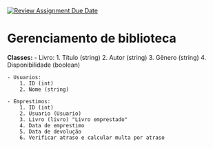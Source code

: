 [![Review Assignment Due Date](https://classroom.github.com/assets/deadline-readme-button-22041afd0340ce965d47ae6ef1cefeee28c7c493a6346c4f15d667ab976d596c.svg)](https://classroom.github.com/a/w9mRoD7p)


# Gerenciamento de biblioteca

**Classes:**
    - Livro:
        1. Título (string)
        2. Autor (string)
        3. Gênero (string)
        4. Disponibilidade (boolean)
    
    - Usuarios:
        1. ID (int)
        2. Nome (string)

    - Emprestimos:
        1. ID (int)
        2. Usuario (Usuario)
        3. Livro (livro) "Livro emprestado"
        4. Data de emprestimo 
        5. Data de devolução
        6. Verificar atraso e calcular multa por atraso

    
